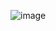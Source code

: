 ![image](https://github.com/Gk1406/Soylenttask.github.io/assets/115622744/04b43051-51ca-4478-a1da-7a19c04064e4)
